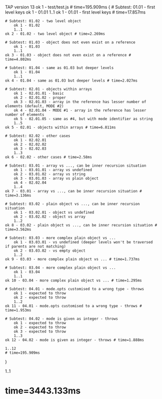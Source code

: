 TAP version 13
ok 1 - test/test.js # time=195.909ms {
    # Subtest: 01.01 - first level keys
        ok 1 - 01.01
        1..1
    ok 1 - 01.01 - first level keys # time=17.857ms
    
    # Subtest: 01.02 - two level object
        ok 1 - 01.02
        1..1
    ok 2 - 01.02 - two level object # time=2.269ms
    
    # Subtest: 01.03 - object does not even exist on a reference
        ok 1 - 01.03
        1..1
    ok 3 - 01.03 - object does not even exist on a reference # time=4.802ms
    
    # Subtest: 01.04 - same as 01.03 but deeper levels
        ok 1 - 01.04
        1..1
    ok 4 - 01.04 - same as 01.03 but deeper levels # time=2.027ms
    
    # Subtest: 02.01 - objects within arrays
        ok 1 - 02.01.01 - basic
        ok 2 - 02.01.02 - proper
        ok 3 - 02.01.03 - array in the reference has lesser number of elements (default, MODE #2)
        ok 4 - 02.01.04 - MODE #1 - array in the reference has lesser number of elements
        ok 5 - 02.01.05 - same as #4, but with mode identifier as string
        1..5
    ok 5 - 02.01 - objects within arrays # time=6.811ms
    
    # Subtest: 02.02 - other cases
        ok 1 - 02.02.01
        ok 2 - 02.02.02
        ok 3 - 02.02.03
        1..3
    ok 6 - 02.02 - other cases # time=2.58ms
    
    # Subtest: 03.01 - array vs ..., can be inner recursion situation
        ok 1 - 03.01.01 - array vs undefined
        ok 2 - 03.01.02 - array vs string
        ok 3 - 03.01.03 - array vs plain object
        ok 4 - 02.02.04
        1..4
    ok 7 - 03.01 - array vs ..., can be inner recursion situation # time=3.136ms
    
    # Subtest: 03.02 - plain object vs ..., can be inner recursion situation
        ok 1 - 03.02.01 - object vs undefined
        ok 2 - 03.02.02 - object vs array
        1..2
    ok 8 - 03.02 - plain object vs ..., can be inner recursion situation # time=3.562ms
    
    # Subtest: 03.03 - more complex plain object vs ...
        ok 1 - 03.03.01 - vs undefined (deeper levels won't be traversed if parents are not matching)
        ok 2 - 03.03.02 - vs empty object
        1..2
    ok 9 - 03.03 - more complex plain object vs ... # time=1.737ms
    
    # Subtest: 03.04 - more complex plain object vs ...
        ok 1 - 03.04
        1..1
    ok 10 - 03.04 - more complex plain object vs ... # time=1.295ms
    
    # Subtest: 04.01 - mode.opts customised to a wrong type - throws
        ok 1 - expected to throw
        ok 2 - expected to throw
        1..2
    ok 11 - 04.01 - mode.opts customised to a wrong type - throws # time=1.953ms
    
    # Subtest: 04.02 - mode is given as integer - throws
        ok 1 - expected to throw
        ok 2 - expected to throw
        ok 3 - expected to throw
        1..3
    ok 12 - 04.02 - mode is given as integer - throws # time=1.888ms
    
    1..12
    # time=195.909ms
}

1..1
# time=3443.133ms
